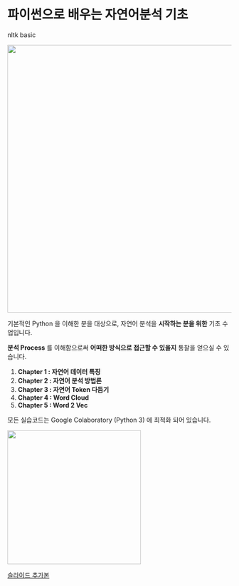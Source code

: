 # 파이썬으로 배우는 자연어분석 기초
nltk basic

<img src="https://www.nlpacademy.co.uk/images/uploads/whatisnlp.jpg" width='600'>

기본적인 Python 을 이해한 분을 대상으로, 자연어 분석을 **시작하는 분을 위한** 기초 수업입니다.

**분석 Process** 를 이해함으로써 **어떠한 방식으로 접근할 수 있을지** 통찰을 얻으실 수 있습니다.


1. **Chapter 1 : 자연어 데이터 특징**
2. **Chapter 2 : 자연어 분석 방법론**
3. **Chapter 3 : 자연어 Token 다듬기**
4. **Chapter 4 : Word Cloud**
5. **Chapter 5 : Word 2 Vec**


모든 실습코드는 Google Colaboratory (Python 3) 에 최적화 되어 있습니다.

<img src="https://miro.medium.com/max/1086/1*g_x1-5iYRn-SmdVucceiWw.png" width='300'>

[슬라이드 추가본](https://www.slideshare.net/YBkim2/ss-134333070)
